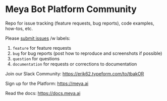 # Meya Bot Platform Community
Repo for issue tracking (feature requests, bug reports), code examples, how-tos, etc.

Please [submit issues](https://github.com/meya-ai/community/issues) /w labels:

1. `feature` for feature requests
2. `bug` for bug reports (post how to reproduce and screenshots if possible)
3. `question` for questions
4. `documentation` for requests or corrections to documentation

Join our Slack Community: https://erik62.typeform.com/to/tbakOR

Sign up for the Platform: https://meya.ai

Read the docs: https://docs.meya.ai
